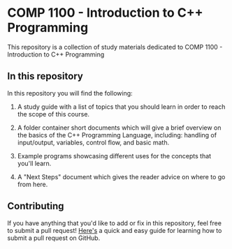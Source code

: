 # COMP 1100 - Introduction to C++ Programming 
This repository is a collection of study materials dedicated to COMP 1100 - Introduction to C++ Programming 

## In this repository
In this repository you will find the following:
  1. A study guide with a list of topics that you should learn in order to reach the scope of this course.
  
  2. A folder container short documents which will give a brief overview on the basics of the C++ Programming Language, including: handling of input/output, variables, control flow, and basic math. 
  
  3. Example programs showcasing different uses for the concepts that you'll learn.
  
  4. A "Next Steps" document which gives the reader advice on where to go from here. 

## Contributing 
If you have anything that you'd like to add or fix in this repository, feel free to submit a pull request! [Here's](https://docs.github.com/en/github/collaborating-with-issues-and-pull-requests/creating-a-pull-request) a quick and easy guide for learning how to submit a pull request on GitHub.
